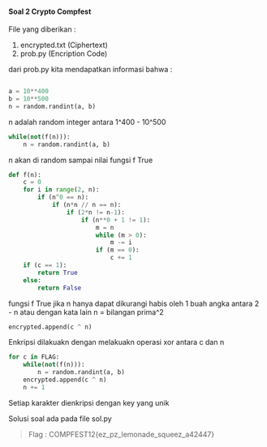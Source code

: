 #### Soal 2 Crypto Compfest

File yang diberikan : 
<ol>
<li>encrypted.txt (Ciphertext) </li>
<li>prob.py (Encription Code)</li>
</ol>

dari prob.py kita mendapatkan informasi bahwa : 

```python

a = 10**400
b = 10**500
n = random.randint(a, b)

```
n adalah random integer antara 1^400 - 10^500  

```python
while(not(f(n))):
    n = random.randint(a, b)
```
n akan di random sampai nilai fungsi f True

```python
def f(n):
    c = 0
    for i in range(2, n):
        if (n^0 == n):
            if (n*n // n == n):
                if (2*n != n-1):
                    if (n**0 + 1 != 1):
                        m = n
                        while (m > 0):
                            m -= i
                        if (m == 0):
                            c += 1
    if (c == 1):
        return True
    else:
        return False
```
fungsi f True jika n hanya dapat dikurangi habis oleh 1 buah angka antara 2 - n atau dengan kata lain n = bilangan prima^2

```python
encrypted.append(c ^ n)
```
Enkripsi dilakuakn dengan melakuakn operasi xor antara c dan n

```python
for c in FLAG:
    while(not(f(n))):
        n = random.randint(a, b)
    encrypted.append(c ^ n)
    n += 1
```
Setiap karakter dienkripsi dengan key yang unik

Solusi soal ada pada file sol.py

> Flag : COMPFEST12{ez_pz_lemonade_squeez_a42447}
